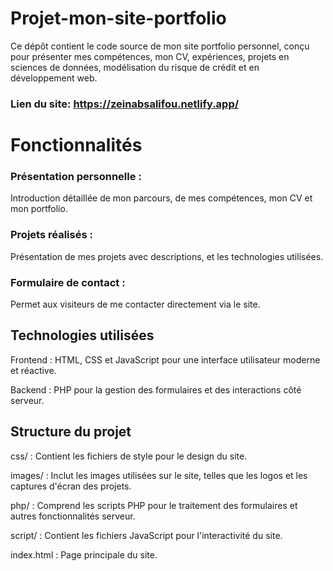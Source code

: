 # Projet-mon-site-portfolio
Ce dépôt contient le code source de mon site portfolio personnel, conçu pour présenter mes compétences, mon CV, expériences, projets en sciences de données, modélisation du risque de crédit et en développement web.
### Lien du site: https://zeinabsalifou.netlify.app/

# Fonctionnalités
### Présentation personnelle : 
Introduction détaillée de mon parcours, de mes compétences, mon CV et mon portfolio.

### Projets réalisés : 
Présentation de mes projets avec descriptions, et les technologies utilisées.

### Formulaire de contact : 
Permet aux visiteurs de me contacter directement via le site.

## Technologies utilisées
Frontend : HTML, CSS et JavaScript pour une interface utilisateur moderne et réactive.

Backend : PHP pour la gestion des formulaires et des interactions côté serveur.

## Structure du projet
css/ : Contient les fichiers de style pour le design du site.

images/ : Inclut les images utilisées sur le site, telles que les logos et les captures d'écran des projets.

php/ : Comprend les scripts PHP pour le traitement des formulaires et autres fonctionnalités serveur.

script/ : Contient les fichiers JavaScript pour l'interactivité du site.

index.html : Page principale du site.
